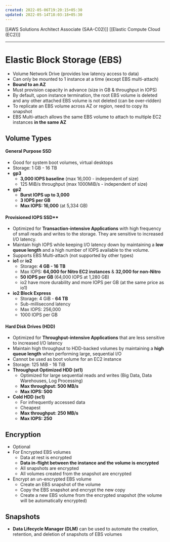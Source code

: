 ```yaml
---
created: 2022-05-06T19:20:15+05:30
updated: 2022-05-14T18:03:18+05:30
---
```

[[AWS Solutions Architect Associate (SAA-C02)]]
[[Elastic Compute Cloud (EC2)]]

---
# Elastic Block Storage (EBS)
- Volume Network Drive (provides low latency access to data)
- Can only be mounted to 1 instance at a time (except EBS multi-attach)
- **Bound to an AZ**
- Must provision capacity in advance (size in GB & throughput in IOPS)
- By default, upon instance termination, the root EBS volume is deleted and any other attached EBS volume is not deleted (can be over-ridden)
- To replicate an EBS volume across AZ or region, need to copy its snapshot
- EBS Multi-attach allows the same EBS volume to attach to multiple EC2 instances **in the same AZ**

## Volume Types
#### General Purpose SSD
- Good for system boot volumes, virtual desktops
- Storage: 1 GB - 16 TB
- **gp3**
	- **3,000 lOPS baseline** (max 16,000 - independent of size)
	- 125 MiB/s throughput (max 1000MiB/s - independent of size)
- **gp2**
	- **Burst IOPS up to 3,000**
	- **3 IOPS per GB**
	- **Max IOPS: 16,000** (at 5,334 GB)
#### Provisioned IOPS SSD**
- Optimized for **Transaction-intensive Applications** with high frequency of small reads and writes to the storage. They are sensitive to increased I/O latency.
- Maintain high IOPS while keeping I/O latency down by maintaining a **low queue length** and a high number of IOPS available to the volume.
- Supports EBS Multi-attach (not supported by other types)
- **io1** or **io2**
	-   Storage: **4 GB - 16 TB**
	-   Max IOPS: **64,000 for Nitro EC2 instances** & **32,000 for non-Nitro**
	-   **50 lOPS per GB** (64,000 IOPS at 1,280 GB)
	-   io2 have more durability and more IOPS per GB (at the same price as io1)
- **io2 Block Express**
	-   Storage: 4 GiB - **64 TB**
	-   Sub-millisecond latency
	-   Max IOPS: 256,000
	-   1000 lOPS per GB
#### Hard Disk Drives (HDD)
- Optimized for **Throughput-intensive Applications** that are less sensitive to increased I/O latency
- Maintain high throughput to HDD-backed volumes by maintaining a **high queue length** when performing large, sequential I/O
- Cannot be used as boot volume for an EC2 instance
- Storage: 125 MiB - 16 TiB
- **Throughput Optimized HDD (st1)**
	- Optimized for large sequential reads and writes (Big Data, Data Warehouses, Log Processing)
	- **Max throughput: 500 MB/s**
	- **Max IOPS: 500**
-   **Cold HDD (sc1)**
	- For infrequently accessed data
	- Cheapest
	- **Max throughput: 250 MB/s**
	- **Max IOPS: 250**

## Encryption
- Optional
-   For Encrypted EBS volumes
    -   Data at rest is encrypted
    -   **Data in-flight between the instance and the volume is encrypted**
    -   All snapshots are encrypted
    -   All volumes created from the snapshot are encrypted
- Encrypt an un-encrypted EBS volume
	-   Create an EBS snapshot of the volume
    -   Copy the EBS snapshot and encrypt the new copy
    -   Create a new EBS volume from the encrypted snapshot (the volume will be automatically encrypted)

## Snapshots
- **Data Lifecycle Manager (DLM)** can be used to automate the creation, retention, and deletion of snapshots of EBS volumes